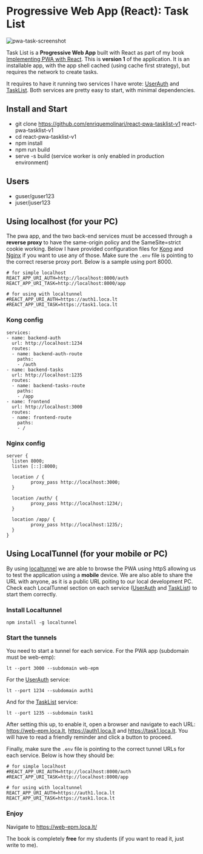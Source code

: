 # Progressive Web App (React): Task List

![pwa-task-screenshot](https://user-images.githubusercontent.com/11150895/149962394-3423124c-8d6c-4326-8164-b861c0d4f39b.png)

Task List is a **Progressive Web App** built with React as part of my book [Implementing PWA with React](https://leanpub.com/pwawithreact). This is **version 1** of the application. It is an installable app, with the app shell cached (using cache first strategy), but requires the network to create tasks.

It requires to have it running two services I have wrote: [UserAuth](https://github.com/enriquemolinari/userauth) and [TaskList](https://github.com/enriquemolinari/tasklist). Both services are pretty easy to start, with minimal dependencies.

## Install and Start

- git clone https://github.com/enriquemolinari/react-pwa-tasklist-v1 react-pwa-tasklist-v1
- cd react-pwa-tasklist-v1
- npm install
- npm run build
- serve -s build (service worker is only enabled in production environment)

## Users

- guser/guser123
- juser/juser123

## Using localhost (for your PC)

The pwa app, and the two back-end services must be accessed through a **reverse proxy** to have the same-origin policy and the SameSite=strict cookie working. Below I have provided configuration files for [Kong](https://konghq.com/install/#kong-community) and [Nginx](https://docs.nginx.com/nginx/admin-guide/installing-nginx/installing-nginx-open-source/) if you want to use any of those. Make sure the `.env` file is pointing to the correct reserse proxy port. Below is a sample using port 8000.

```
# for simple localhost
REACT_APP_URI_AUTH=http://localhost:8000/auth
REACT_APP_URI_TASK=http://localhost:8000/app

# for using with localtunnel
#REACT_APP_URI_AUTH=https://auth1.loca.lt
#REACT_APP_URI_TASK=https://task1.loca.lt
```

### Kong config

```
services:
- name: backend-auth
  url: http://localhost:1234
  routes:
  - name: backend-auth-route
    paths:
    - /auth
- name: backend-tasks
  url: http://localhost:1235
  routes:
  - name: backend-tasks-route
    paths:
    - /app
- name: frontend
  url: http://localhost:3000
  routes:
  - name: frontend-route
    paths:
    - /
```

### Nginx config

```
server {
  listen 8000;
  listen [::]:8000;

  location / {
         proxy_pass http://localhost:3000;
  }

  location /auth/ {
         proxy_pass http://localhost:1234/;
  }

  location /app/ {
         proxy_pass http://localhost:1235/;
  }
}
```

## Using LocalTunnel (for your mobile or PC)

By using [localtunnel](https://github.com/localtunnel/localtunnel) we are able to browse the PWA using httpS allowing us to test the application using a **mobile** device. We are also able to share the URL with anyone, as it is a public URL poiting to our local development PC. Check each LocalTunnel section on each service ([UserAuth](https://github.com/enriquemolinari/userauth) and [TaskList](https://github.com/enriquemolinari/tasklist)) to start them correctly.

### Install Localtunnel

`npm install -g localtunnel`

### Start the tunnels

You need to start a tunnel for each service. For the PWA app (subdomain must be web-emp):

`lt --port 3000 --subdomain web-epm`

For the [UserAuth](https://github.com/enriquemolinari/userauth) service:

`lt --port 1234 --subdomain auth1`

And for the [TaskList](https://github.com/enriquemolinari/tasklist) service:

`lt --port 1235 --subdomain task1`

After setting this up, to enable it, open a browser and navigate to each URL: https://web-epm.loca.lt, https://auth1.loca.lt and https://task1.loca.lt. You will have to read a friendly reminder and click a button to proceed.

Finally, make sure the `.env` file is pointing to the correct tunnel URLs for each service. Below is how they should be:

```
# for simple localhost
#REACT_APP_URI_AUTH=http://localhost:8000/auth
#REACT_APP_URI_TASK=http://localhost:8000/app

# for using with localtunnel
REACT_APP_URI_AUTH=https://auth1.loca.lt
REACT_APP_URI_TASK=https://task1.loca.lt
```

### Enjoy

Navigate to https://web-epm.loca.lt/

The book is completely **free** for my students (if you want to read it, just write to me).
